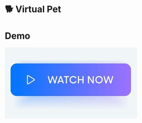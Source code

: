 # 🐕 Virtual Pet

# Demo

[![Watch the video](https://raw.githubusercontent.com/bit-worm/virtual-pet/main/assets/thumbnail.jpg)](https://raw.githubusercontent.com/bit-worm/virtual-pet/main/assets/pet.mp4)
